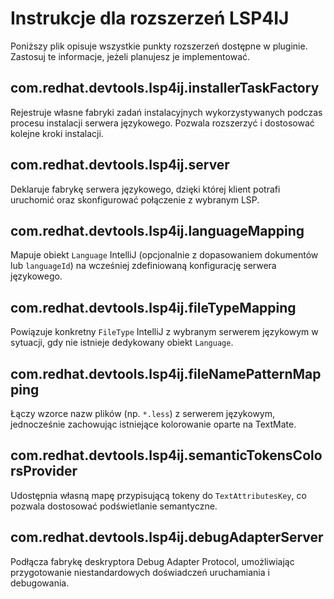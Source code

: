 # Instrukcje dla rozszerzeń LSP4IJ

Poniższy plik opisuje wszystkie punkty rozszerzeń dostępne w pluginie. Zastosuj te informacje, jeżeli planujesz je implementować.

## com.redhat.devtools.lsp4ij.installerTaskFactory
Rejestruje własne fabryki zadań instalacyjnych wykorzystywanych podczas procesu instalacji serwera językowego. Pozwala rozszerzyć i dostosować kolejne kroki instalacji.

## com.redhat.devtools.lsp4ij.server
Deklaruje fabrykę serwera językowego, dzięki której klient potrafi uruchomić oraz skonfigurować połączenie z wybranym LSP.

## com.redhat.devtools.lsp4ij.languageMapping
Mapuje obiekt `Language` IntelliJ (opcjonalnie z dopasowaniem dokumentów lub `languageId`) na wcześniej zdefiniowaną konfigurację serwera językowego.

## com.redhat.devtools.lsp4ij.fileTypeMapping
Powiązuje konkretny `FileType` IntelliJ z wybranym serwerem językowym w sytuacji, gdy nie istnieje dedykowany obiekt `Language`.

## com.redhat.devtools.lsp4ij.fileNamePatternMapping
Łączy wzorce nazw plików (np. `*.less`) z serwerem językowym, jednocześnie zachowując istniejące kolorowanie oparte na TextMate.

## com.redhat.devtools.lsp4ij.semanticTokensColorsProvider
Udostępnia własną mapę przypisującą tokeny do `TextAttributesKey`, co pozwala dostosować podświetlanie semantyczne.

## com.redhat.devtools.lsp4ij.debugAdapterServer
Podłącza fabrykę deskryptora Debug Adapter Protocol, umożliwiając przygotowanie niestandardowych doświadczeń uruchamiania i debugowania.
